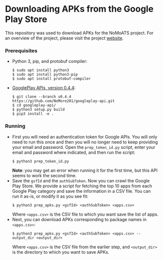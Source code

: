 # Downloading APKs from the Google Play Store
This repository was used to download APKs for the NoMoATS project.
For an overview of the project, please visit the
project [website](http://athinagroup.eng.uci.edu/projects/nomoads/).

### Prerequisites
* Python 3, pip, and protobuf compiler:
  ```
  $ sudo apt install python3
  $ sudo apt install python3-pip
  $ sudo apt install protobuf-compiler
  ```
* [GooglePlay APIs, version 0.4.4](https://github.com/NoMore201/googleplay-api/tree/v0.4.4):
  ```
  $ git clone --branch v0.4.4 https://github.com/NoMore201/googleplay-api.git
  $ cd googleplay-api/
  $ python3 setup.py build
  $ pip3 install -e .
  ```

### Running
* First you will need an authentication token for Google APIs. You will
only need to run this once and then you will no longer need to keep
providing your email and password. Open the `prep_token_id.py` script,
enter your email and password where indicated, and then run the script:
    ```
    $ python3 prep_token_id.py
    ```
    **Note**: you may get an error when running it for the first time, but
    this API seems to work the second time.
* Save the `gsfId` and the `authSubToken`. Now you can crawl the Google
Play Store. We provide a script for fetching the top 10 apps from each
Google Play category and save the information in a CSV file.
You can run it as-is, or modify it as you see fit:
    ```
    $ python3 prep_apks.py <gsfId> <authSubToken> <apps.csv>
    ```
    Where `<apps.csv>` is the CSV file to which you want save the list of apps.
* Next, you can download APKs corresponding to package names in `<apps.csv>`:
    ```
    $ python3 prep_apks.py <gsfId> <authSubToken> <apps.csv> --output_dir <output_dir>
    ```
    Where `<apps.csv>` is the CSV file from the earlier step, and
    `<output_dir>` is the directory to which you want to save APKs.
